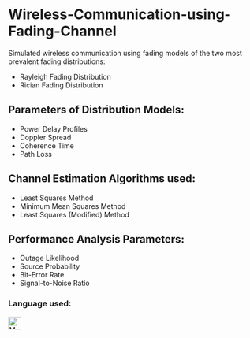 # Wireless-Communication-using-Fading-Channel
Simulated wireless communication using fading models of the two most prevalent fading distributions:
- Rayleigh Fading Distribution
- Rician Fading Distribution

## Parameters of Distribution Models:
- Power Delay Profiles
- Doppler Spread
- Coherence Time
- Path Loss

## Channel Estimation Algorithms used:
- Least Squares Method
- Minimum Mean Squares Method
- Least Squares (Modified) Method

## Performance Analysis Parameters:
- Outage Likelihood
- Source Probability
- Bit-Error Rate
- Signal-to-Noise Ratio

### Language used:
<img align="left" alt="MATLAB" width="26px" src="https://cdn.jsdelivr.net/gh/devicons/devicon/icons/matlab/matlab-original.svg" style="padding-right:10px;" />

<br />
